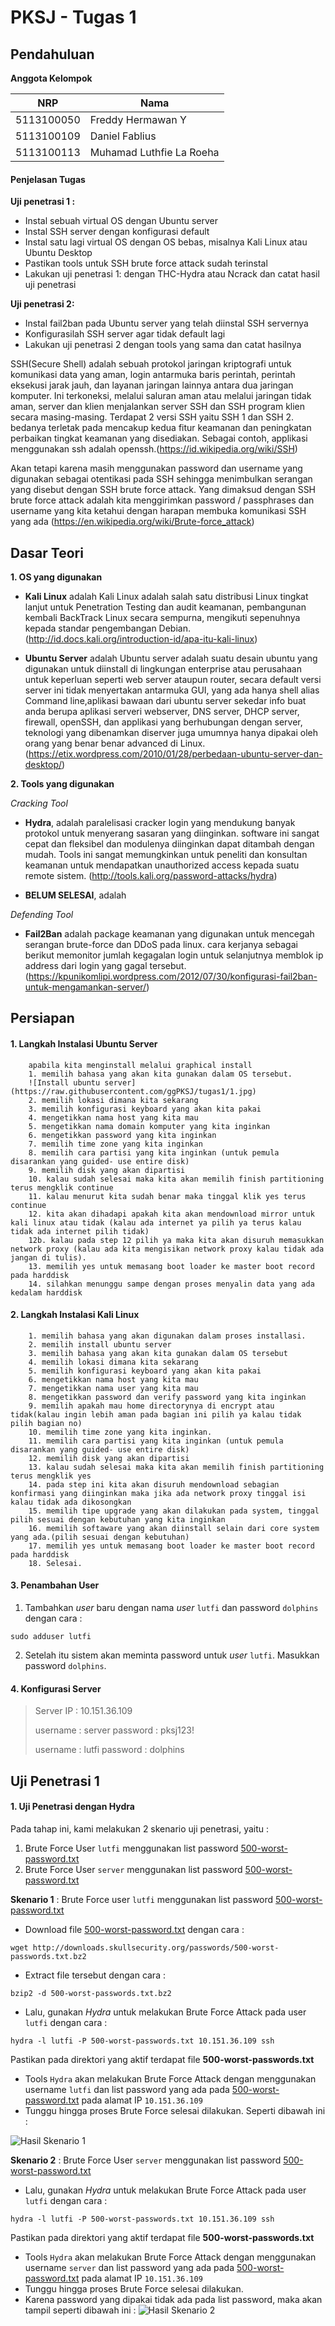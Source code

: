 # PKSJ - Tugas 1

## Pendahuluan

**Anggota Kelompok**

| NRP         | Nama                     |
|-------------|--------------------------|
| 5113100050  | Freddy Hermawan Y        |
| 5113100109  | Daniel Fablius           |
| 5113100113  | Muhamad Luthfie La Roeha |

#### Penjelasan Tugas
**Uji penetrasi 1 :**
* Instal sebuah virtual OS dengan Ubuntu server
* Instal SSH server dengan konfigurasi default
* Instal satu lagi virtual OS dengan OS bebas, misalnya Kali Linux atau Ubuntu Desktop
* Pastikan tools untuk SSH brute force attack sudah terinstal
* Lakukan uji penetrasi 1: dengan THC-Hydra atau Ncrack dan catat hasil uji penetrasi 

**Uji penetrasi 2:**
* Instal fail2ban pada Ubuntu server yang telah diinstal SSH servernya
* Konfigurasilah SSH server agar tidak default lagi
* Lakukan uji penetrasi 2 dengan tools yang sama dan catat hasilnya

SSH(Secure Shell) adalah  sebuah protokol jaringan kriptografi untuk komunikasi data yang aman, login antarmuka baris perintah, perintah eksekusi jarak jauh, dan layanan jaringan lainnya antara dua jaringan komputer. Ini terkoneksi, melalui saluran aman atau melalui jaringan tidak aman, server dan klien menjalankan server SSH dan SSH program klien secara masing-masing.
Terdapat 2 versi SSH yaitu SSH 1 dan SSH 2. bedanya terletak pada mencakup kedua fitur keamanan dan peningkatan perbaikan tingkat keamanan yang disediakan.
Sebagai contoh, applikasi menggunakan ssh adalah openssh.(https://id.wikipedia.org/wiki/SSH)

Akan tetapi karena masih menggunakan password dan username yang digunakan sebagai otentikasi pada SSH sehingga menimbulkan serangan yang disebut dengan SSH brute force attack. Yang dimaksud dengan SSH brute force attack adalah kita menggirimkan password / passphrases dan username yang kita ketahui dengan harapan membuka komunikasi SSH yang ada (https://en.wikipedia.org/wiki/Brute-force_attack)

## Dasar Teori


**1. OS yang digunakan**

* **Kali Linux** adalah 
Kali Linux adalah salah satu distribusi Linux tingkat lanjut untuk Penetration Testing dan audit keamanan, pembangunan kembali BackTrack Linux secara sempurna,  mengikuti sepenuhnya kepada standar pengembangan Debian.(http://id.docs.kali.org/introduction-id/apa-itu-kali-linux)

* **Ubuntu Server** adalah 
Ubuntu server adalah suatu desain ubuntu yang digunakan untuk diinstall di lingkungan enterprise atau perusahaan untuk keperluan seperti web server ataupun router, secara default versi server ini tidak menyertakan antarmuka GUI, yang ada hanya shell alias Command line,aplikasi bawaan dari ubuntu server sekedar info buat anda berupa aplikasi serveri webserver, DNS server, DHCP server, firewall, openSSH, dan applikasi yang berhubungan dengan server, teknologi yang dibenamkan diserver juga umumnya hanya dipakai oleh orang yang benar benar advanced di Linux. (https://etix.wordpress.com/2010/01/28/perbedaan-ubuntu-server-dan-desktop/)

**2. Tools yang digunakan**

*Cracking Tool*

* **Hydra**, adalah paralelisasi cracker login yang mendukung banyak protokol untuk menyerang sasaran yang diinginkan. software ini sangat cepat dan fleksibel dan modulenya diinginkan dapat ditambah dengan mudah. Tools ini sangat memungkinkan untuk peneliti dan konsultan keamanan untuk mendapatkan unauthorized access kepada suatu remote sistem. (http://tools.kali.org/password-attacks/hydra)

* **BELUM SELESAI**, adalah

*Defending Tool*

* **Fail2Ban** adalah package keamanan yang digunakan untuk mencegah serangan brute-force dan DDoS pada linux. cara kerjanya sebagai berikut memonitor jumlah kegagalan login untuk selanjutnya memblok ip address dari login yang gagal tersebut.(https://kpunikomlipi.wordpress.com/2012/07/30/konfigurasi-fail2ban-untuk-mengamankan-server/)
 

## Persiapan

#### 1. Langkah Instalasi Ubuntu Server
		apabila kita menginstall melalui graphical install
		1. memilih bahasa yang akan kita gunakan dalam OS tersebut.
		![Install ubuntu server](https://raw.githubusercontent.com/ggPKSJ/tugas1/1.jpg)
		2. memilih lokasi dimana kita sekarang
		3. memilih konfigurasi keyboard yang akan kita pakai
		4. mengetikkan nama host yang kita mau
		5. mengetikkan nama domain komputer yang kita inginkan
		6. mengetikkan password yang kita inginkan
		7. memilih time zone yang kita inginkan
		8. memilih cara partisi yang kita inginkan (untuk pemula disarankan yang guided- use entire disk)
		9. memilih disk yang akan dipartisi
		10. kalau sudah selesai maka kita akan memilih finish partitioning terus mengklik continue
		11. kalau menurut kita sudah benar maka tinggal klik yes terus continue
		12. kita akan dihadapi apakah kita akan mendownload mirror untuk kali linux atau tidak (kalau ada internet ya pilih ya terus kalau tidak ada internet pilih tidak)
		12b. kalau pada step 12 pilih ya maka kita akan disuruh memasukkan network proxy (kalau ada kita mengisikan network proxy kalau tidak ada jangan di tulis).
		13. memilih yes untuk memasang boot loader ke master boot record pada harddisk
		14. silahkan menunggu sampe dengan proses menyalin data yang ada kedalam harddisk

#### 2. Langkah Instalasi Kali Linux
		1. memilih bahasa yang akan digunakan dalam proses installasi.
		2. memilih install ubuntu server
		3. memilih bahasa yang akan kita gunakan dalam OS tersebut
		4. memilih lokasi dimana kita sekarang
		5. memilih konfigurasi keyboard yang akan kita pakai
		6. mengetikkan nama host yang kita mau
		7. mengetikkan nama user yang kita mau
		8. mengetikkan password dan verify password yang kita inginkan
		9. memilih apakah mau home directorynya di encrypt atau tidak(kalau ingin lebih aman pada bagian ini pilih ya kalau tidak pilih bagian no)
		10. memilih time zone yang kita inginkan.
		11. memilih cara partisi yang kita inginkan (untuk pemula disarankan yang guided- use entire disk)
		12. memilih disk yang akan dipartisi
		13. kalau sudah selesai maka kita akan memilih finish partitioning terus mengklik yes
		14. pada step ini kita akan disuruh mendownload sebagian konfirmasi yang diinginkan maka jika ada network proxy tinggal isi kalau tidak ada dikosongkan
		15. memilih tipe upgrade yang akan dilakukan pada system, tinggal pilih sesuai dengan kebutuhan yang kita inginkan
		16. memilih softaware yang akan diinstall selain dari core system yang ada.(pilih sesuai dengan kebutuhan)
		17. memilih yes untuk memasang boot loader ke master boot record pada harddisk
		18. Selesai.

#### 3. Penambahan User

1. Tambahkan *user* baru dengan nama *user* `lutfi` dan password `dolphins` dengan cara :
```
sudo adduser lutfi
```
2. Setelah itu sistem akan meminta password untuk *user* `lutfi`. Masukkan password `dolphins`.

#### 4. Konfigurasi Server
> Server IP : 10.151.36.109
>
> username : server
> password : pksj123!
>
> username : lutfi
> password : dolphins

## Uji Penetrasi 1

#### 1. Uji Penetrasi dengan Hydra

Pada tahap ini, kami melakukan 2 skenario uji penetrasi, yaitu :
1. Brute Force User `lutfi` menggunakan list password [500-worst-password.txt](http://downloads.skullsecurity.org/passwords/500-worst-passwords.txt.bz2)
2. Brute Force User `server` menggunakan list password [500-worst-password.txt](http://downloads.skullsecurity.org/passwords/500-worst-passwords.txt.bz2)

**Skenario 1** : Brute Force user `lutfi` menggunakan list password [500-worst-password.txt](http://downloads.skullsecurity.org/passwords/500-worst-passwords.txt.bz2)
- Download file [500-worst-password.txt](http://downloads.skullsecurity.org/passwords/500-worst-passwords.txt.bz2) dengan cara :
```
wget http://downloads.skullsecurity.org/passwords/500-worst-passwords.txt.bz2
```
- Extract file tersebut dengan cara :
```
bzip2 -d 500-worst-passwords.txt.bz2
```
- Lalu, gunakan *Hydra* untuk melakukan Brute Force Attack pada user `lutfi` dengan cara :
```
hydra -l lutfi -P 500-worst-passwords.txt 10.151.36.109 ssh
```
 Pastikan pada direktori yang aktif terdapat file **500-worst-passwords.txt**
- Tools `Hydra` akan melakukan Brute Force Attack dengan menggunakan username `lutfi` dan list password yang ada pada [500-worst-password.txt](http://downloads.skullsecurity.org/passwords/500-worst-passwords.txt.bz2) pada alamat IP `10.151.36.109`
- Tunggu hingga proses Brute Force selesai dilakukan. Seperti dibawah ini :

![Hasil Skenario 1](Hydra/Skenario1.png)

**Skenario 2** : Brute Force User `server` menggunakan list password [500-worst-password.txt](http://downloads.skullsecurity.org/passwords/500-worst-passwords.txt.bz2)
- Lalu, gunakan *Hydra* untuk melakukan Brute Force Attack pada user `lutfi` dengan cara :
```
hydra -l lutfi -P 500-worst-passwords.txt 10.151.36.109 ssh
```
 Pastikan pada direktori yang aktif terdapat file **500-worst-passwords.txt**
- Tools `Hydra` akan melakukan Brute Force Attack dengan menggunakan username `server` dan list password yang ada pada [500-worst-password.txt](http://downloads.skullsecurity.org/passwords/500-worst-passwords.txt.bz2) pada alamat IP `10.151.36.109`
- Tunggu hingga proses Brute Force selesai dilakukan.
- Karena password yang dipakai tidak ada pada list password, maka akan tampil seperti dibawah ini :
![Hasil Skenario 2](Hydra/Skenario2.png)
